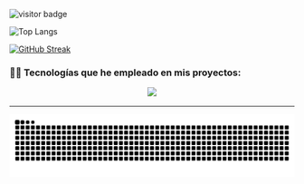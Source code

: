 ![visitor badge](https://visitor-badge.laobi.icu/badge?page_id=bryan-ignacio.bryan-ignacio&left_text=My%20Page%20Visitors)

<div>

  ![Top Langs](https://github-readme-stats.vercel.app/api/top-langs/?username=bryan-ignacio&layout=compact&theme=radical)
  
  [![GitHub Streak](https://github-readme-streak-stats.herokuapp.com/?user=bryan-ignacio&theme=dark)](https://git.io/streak-stats)

  <h3>🧑‍🔬 Tecnologías que he empleado en mis proyectos:</h3>
  <p align="center">
  <a href="https://skillicons.dev">
    <img src="https://skillicons.dev/icons?i=kotlin,java,go,js,py,flask,cpp,cs,dotnet#&perline=6&theme=light" />
  </a>
</p>
<!--   <h3>💼 portfolio:</h3> -->
<!--   <a href="https://musical-halva-b7a381.netlify.app/">pagina web CV</a> -->
</div>
<hr/>
<div align="center">
  <img alt="snake eating my contributions" src="https://raw.githubusercontent.com/bryan-ignacio/bryan-ignacio/output/github-contribution-grid-snake-dark.svg" />
</div>

